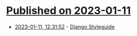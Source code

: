 # [Published on 2023-01-11](index.md)

* [2023-01-11, 12:31:52](https://news.ycombinator.com/item?id=34337667) - [Django Styleguide](https://github.com/HackSoftware/Django-Styleguide)
